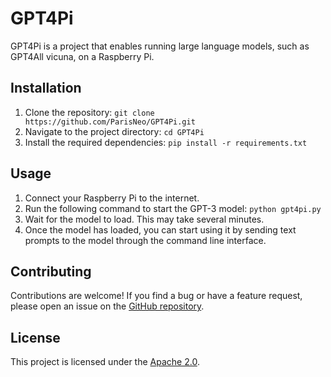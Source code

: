 # GPT4Pi

GPT4Pi is a project that enables running large language models, such as GPT4All vicuna, on a Raspberry Pi.

## Installation

1. Clone the repository: `git clone https://github.com/ParisNeo/GPT4Pi.git`
2. Navigate to the project directory: `cd GPT4Pi`
3. Install the required dependencies: `pip install -r requirements.txt`

## Usage

1. Connect your Raspberry Pi to the internet.
2. Run the following command to start the GPT-3 model: `python gpt4pi.py`
3. Wait for the model to load. This may take several minutes.
4. Once the model has loaded, you can start using it by sending text prompts to the model through the command line interface.

## Contributing

Contributions are welcome! If you find a bug or have a feature request, please open an issue on the [GitHub repository](https://github.com/ParisNeo/GPT4Pi).

## License

This project is licensed under the [Apache 2.0](https://opensource.org/license/apache-2-0).
